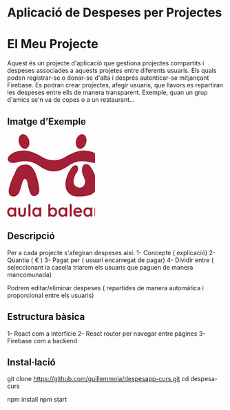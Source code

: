 # Aplicació de Despeses per Projectes

 # El Meu Projecte

Aquest és un projecte d'aplicació que gestiona projectes compartits i despeses associades a aquests projetes entre diferents usuaris.
Els quals poden registrar-se o donar-se d'alta i després autenticar-se mitjançant Firebase.
Es podran crear projectes, afegir usuaris, que llavors es repartiran les despeses entre ells de manera transparent.
Exemple, quan un grup d'amics se'n va de copes o a un restaurant...

## Imatge d’Exemple

![Descripció de la imatge](aula.jpeg)

## Descripció

Per a cada projecte s'afegiran despeses així:
1- Concepte ( explicació)
2- Quantia ( € )
3- Pagat per ( usuari encarregat de pagar)
4- Dividir entre ( seleccionant la casella triarem els usuaris que paguen de manera mancomunada)

Podrem editar/eliminar despeses ( repartides de manera automàtica i proporcional entre els usuaris)
## Estructura bàsica
 1- React com a interfície
 2- React router per navegar entre pàgines
 3- Firebase com a backend


## Instal·lació

git clone https://github.com/guillemmoia/despesapp-curs.git
cd despesa-curs

npm install
npm start

